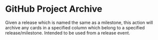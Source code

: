 # GitHub Project Archive

Given a release which is named the same as a milestone, this action will archive any cards in a specified column which belong to a specified release/milestone. Intended to be used from a release event.
